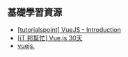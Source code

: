 ## 基礎學習資源
- [[tutorialspoint] VueJS - Introduction](https://www.tutorialspoint.com/vuejs/vuejs_introduction.htm)
- [[iT 邦幫忙] Vue.js 30天](https://ithelp.ithome.com.tw/users/20103424/ironman/1049)
- [vuejs.](https://cn.vuejs.org/v2/guide/index.html)
